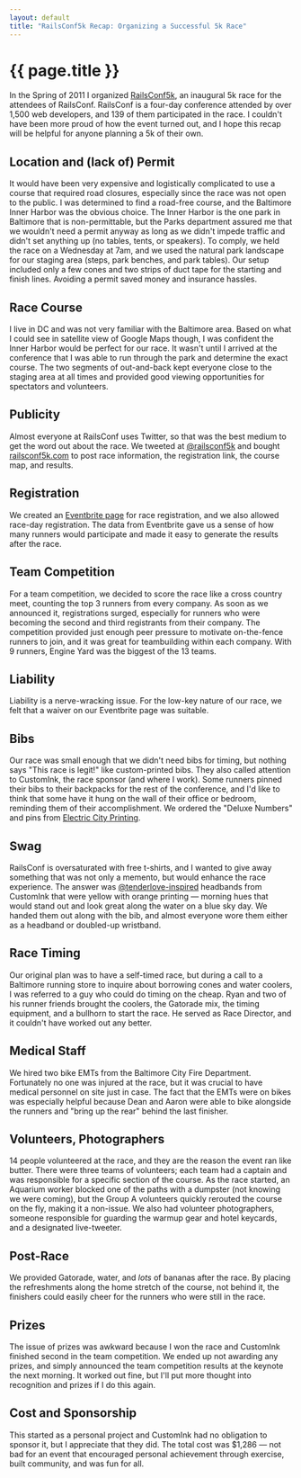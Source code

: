 ```yaml
---
layout: default
title: "RailsConf5k Recap: Organizing a Successful 5k Race"
---
```


{{ page.title }}
================

In the Spring of 2011 I organized [RailsConf5k](http://railsconf5k.com), an inaugural 5k race for the attendees of RailsConf. RailsConf is a four-day conference attended by over 1,500 web developers, and 139 of them participated in the race. I couldn't have been more proud of how the event turned out, and I hope this recap will be helpful for anyone planning a 5k of their own.


Location and (lack of) Permit
-----------------------------

It would have been very expensive and logistically complicated to use a course that required road closures, especially since the race was not open to the public. I was determined to find a road-free course, and the Baltimore Inner Harbor was the obvious choice. The Inner Harbor is the one park in Baltimore that is non-permittable, but the Parks department assured me that we wouldn't need a permit anyway as long as we didn't impede traffic and didn't set anything up (no tables, tents, or speakers). To comply, we held the race on a Wednesday at 7am, and we used the natural park landscape for our staging area (steps, park benches, and park tables). Our setup included only a few cones and two strips of duct tape for the starting and finish lines. Avoiding a permit saved money and insurance hassles.


Race Course
------

I live in DC and was not very familiar with the Baltimore area. Based on what I could see in satellite view of Google Maps though, I was confident the Inner Harbor would be perfect for our race. It wasn't until I arrived at the conference that I was able to run through the park and determine the exact course. The two segments of out-and-back kept everyone close to the staging area at all times and provided good viewing opportunities for spectators and volunteers.


Publicity
---------

Almost everyone at RailsConf uses Twitter, so that was the best medium to get the word out about the race. We tweeted at [@railsconf5k](http://twitter.com/railsconf5k) and bought [railsconf5k.com](http://railsconf5k.com) to post race information, the registration link, the course map, and results.


Registration
------------

We created an [Eventbrite page](http://railsconf5k.eventbrite.com/) for race registration, and we also allowed race-day registration. The data from Eventbrite gave us a sense of how many runners would participate and made it easy to generate the results after the race.


Team Competition
----------------

For a team competition, we decided to score the race like a cross country meet, counting the top 3 runners from every company. As soon as we announced it, registrations surged, especially for runners who were becoming the second and third registrants from their company. The competition provided just enough peer pressure to motivate on-the-fence runners to join, and it was great for teambuilding within each company. With 9 runners, Engine Yard was the biggest of the 13 teams.


Liability
---------

Liability is a nerve-wracking issue. For the low-key nature of our race, we felt that a waiver on our Eventbrite page was suitable.


Bibs
----

Our race was small enough that we didn't need bibs for timing, but nothing says "This race is legit!" like custom-printed bibs. They also called attention to CustomInk, the race sponsor (and where I work). Some runners pinned their bibs to their backpacks for the rest of the conference, and I'd like to think that some have it hung on the wall of their office or bedroom, reminding them of their accomplishment. We ordered the "Deluxe Numbers" and pins from [Electric City Printing](http://www.numberthis.com/?p=108).


Swag
----

RailsConf is oversaturated with free t-shirts, and I wanted to give away something that was not only a memento, but would enhance the race experience. The answer was [@tenderlove-inspired](http://www.youtube.com/watch?v=KfdIrdD1FbM) headbands from CustomInk that were yellow with orange printing &mdash; morning hues that would stand out and look great along the water on a blue sky day. We handed them out along with the bib, and almost everyone wore them either as a headband or doubled-up wristband.


Race Timing
-----------

Our original plan was to have a self-timed race, but during a call to a Baltimore running store to inquire about borrowing cones and water coolers, I was referred to a guy who could do timing on the cheap. Ryan and two of his runner friends brought the coolers, the Gatorade mix, the timing equipment, and a bullhorn to start the race. He served as Race Director, and it couldn't have worked out any better.


Medical Staff
-------------

We hired two bike EMTs from the Baltimore City Fire Department. Fortunately no one was injured at the race, but it was crucial to have medical personnel on site just in case. The fact that the EMTs were on bikes was especially helpful because Dean and Aaron were able to bike alongside the runners and "bring up the rear" behind the last finisher.


Volunteers, Photographers
-------------------------

14 people volunteered at the race, and they are the reason the event ran like butter. There were three teams of volunteers; each team had a captain and was responsible for a specific section of the course. As the race started, an Aquarium worker blocked one of the paths with a dumpster (not knowing we were coming), but the Group A volunteers quickly rerouted the course on the fly, making it a non-issue. We also had volunteer photographers, someone responsible for guarding the warmup gear and hotel keycards, and a designated live-tweeter.


Post-Race
---------

We provided Gatorade, water, and *lots* of bananas after the race. By placing the refreshments along the home stretch of the course, not behind it, the finishers could easily cheer for the runners who were still in the race.


Prizes
------

The issue of prizes was awkward because I won the race and CustomInk finished second in the team competition. We ended up not awarding any prizes, and simply announced the team competition results at the keynote the next morning. It worked out fine, but I'll put more thought into recognition and prizes if I do this again.


Cost and Sponsorship
--------------------

This started as a personal project and CustomInk had no obligation to sponsor it, but I appreciate that they did. The total cost was $1,286 &mdash; not bad for an event that encouraged personal achievement through exercise, built community, and was fun for all.
